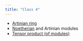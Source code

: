 ```yaml
---
title: "Class 4"
---
```


- [Artinian ring](<notes/ntpy/Definitions/Ring theory/Artinian ring.md>)
- [Noetherian](<notes/ntpy/Definitions/Ring theory/Noetherian ring.md>) and Artinian modules
- [Tensor product (of modules)](<notes/ntpy/Definitions/Ring theory/Tensor product (of modules).md>)